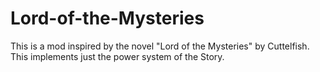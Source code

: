 # Lord-of-the-Mysteries
This is a mod inspired by the novel "Lord of the Mysteries" by Cuttelfish. This implements just the power system of the Story.
